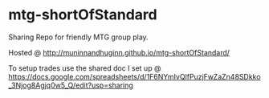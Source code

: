 # mtg-shortOfStandard
Sharing Repo for friendly MTG group play.

Hosted @ http://muninnandhuginn.github.io/mtg-shortOfStandard/

To setup trades use the shared doc I set up @ https://docs.google.com/spreadsheets/d/1F6NYmIvQlfPuzjFwZaZn48SDkko_3Njog8Agjq0w5_Q/edit?usp=sharing
